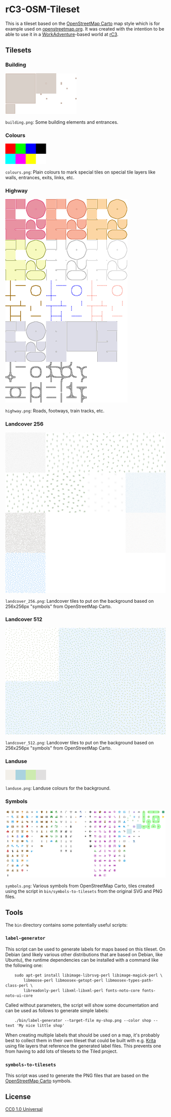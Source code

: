 # rC3-OSM-Tileset

This is a tileset based on the [OpenStreetMap Carto](https://github.com/gravitystorm/openstreetmap-carto) map style which is for example used on [openstreetmap.org](https://www.openstreetmap.org/). It was created with the intention to be able to use it in a [WorkAdventure](https://workadventu.re/)-based world at [rC3](https://rc3.world/).

## Tilesets

### Building

![Building-Tileset](building.png)

`building.png`: Some building elements and entrances.


### Colours

![Colours](colours.png)

`colours.png`: Plain colours to mark special tiles on special tile layers like walls, entrances, exits, links, etc.


### Highway

![Highway](highway.png)

`highway.png`: Roads, footways, train tracks, etc.


### Landcover 256

![Landcover 256](landcover_256.png)

`landcover_256.png`: Landcover tiles to put on the background based on 256x256px "symbols" from OpenStreetMap Carto.


### Landcover 512

![Landcover 512](landcover_512.png)

`landcover_512.png`: Landcover tiles to put on the background based on 256x256px "symbols" from OpenStreetMap Carto.


### Landuse

![Landuse](landuse.png)

`landuse.png`: Landuse colours for the background.


### Symbols

![Symbols](symbols.png)

`symbols.png`: Various symbols from OpenStreetMap Carto, tiles created using the script in `bin/symbols-to-tilesets` from the original SVG and PNG files.

## Tools

The `bin` directory contains some potentially useful scripts:

### `label-generator`

This script can be used to generate labels for maps based on this tileset. On Debian (and likely various other distributions that are based on Debian, like Ubuntu), the runtime dependencies can be installed with a command like the following one:

        sudo apt-get install libimage-librsvg-perl libimage-magick-perl \
            libmoose-perl libmoosex-getopt-perl libmoosex-types-path-class-perl \
            libreadonly-perl libxml-libxml-perl fonts-noto-core fonts-noto-ui-core

Called without parameters, the script will show some documentation and can be used as follows to generate simple labels:

        ./bin/label-generator --target-file my-shop.png --color shop --text 'My nice little shop'

When creating multiple labels that should be used on a map, it's probably best to collect them in their own tileset that could be built with e.g. [Krita](https://krita.org/) using file layers that reference the generated label files. This prevents one from having to add lots of tilesets to the Tiled project.

### `symbols-to-tilesets`

This script was used to generate the PNG files that are based on the [OpenStreetMap Carto](https://github.com/gravitystorm/openstreetmap-carto) symbols.

## License

[CC0 1.0 Universal](https://creativecommons.org/publicdomain/zero/1.0/)
